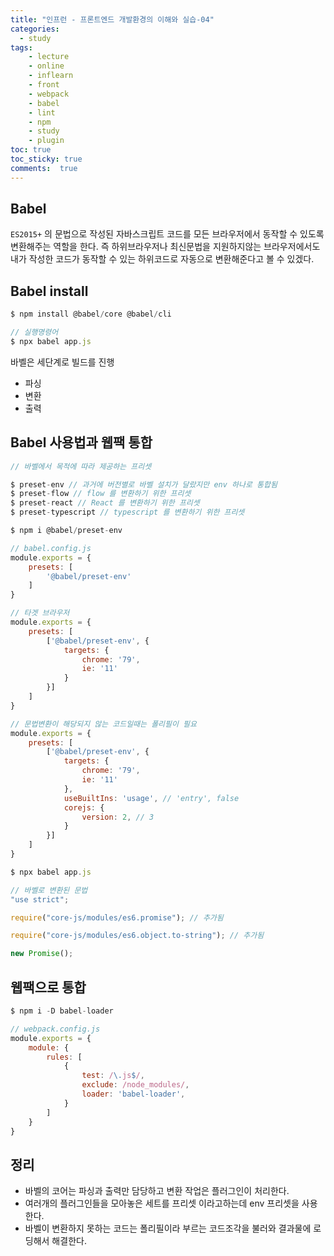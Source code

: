 ```yaml
---
title: "인프런 - 프론트엔드 개발환경의 이해와 실습-04"
categories: 
  - study
tags: 
    - lecture
    - online
    - inflearn
    - front
    - webpack
    - babel
    - lint
    - npm
    - study
    - plugin
toc: true
toc_sticky: true
comments:  true
---
```


## Babel

`ES2015+` 의 문법으로 작성된 자바스크립트 코드를 모든 브라우저에서 동작할 수 있도록 변환해주는 역할을 한다. 즉 하위브라우저나 최신문법을 지원하지않는 브라우저에서도 내가 작성한 코드가 동작할 수 있는 하위코드로 자동으로 변환해준다고 볼 수 있겠다.  

## Babel install
``` javascript
$ npm install @babel/core @babel/cli

// 실행명령어
$ npx babel app.js
```

바벨은 세단계로 빌드를 진행
- 파싱
- 변환
- 출력


## Babel 사용법과 웹팩 통합
``` javascript
// 바벨에서 목적에 따라 제공하는 프리셋

$ preset-env // 과거에 버전별로 바벨 설치가 달랐지만 env 하나로 통합됨
$ preset-flow // flow 를 변환하기 위한 프리셋
$ preset-react // React 를 변환하기 위한 프리셋
$ preset-typescript // typescript 를 변환하기 위한 프리셋

$ npm i @babel/preset-env

// babel.config.js
module.exports = {
    presets: [
        '@babel/preset-env'
    ]
}

// 타겟 브라우저
module.exports = {
    presets: [
        ['@babel/preset-env', {
            targets: {
                chrome: '79',
                ie: '11'
            }
        }]
    ]
}

// 문법변환이 해당되지 않는 코드일때는 폴리필이 필요
module.exports = {
    presets: [
        ['@babel/preset-env', {
            targets: {
                chrome: '79',
                ie: '11'
            },
            useBuiltIns: 'usage', // 'entry', false
            corejs: {
                version: 2, // 3
            }
        }]
    ]
}
```


``` javascript
$ npx babel app.js

// 바벨로 변환된 문법
"use strict";

require("core-js/modules/es6.promise"); // 추가됨

require("core-js/modules/es6.object.to-string"); // 추가됨

new Promise();
```

## 웹팩으로 통합

``` javascript
$ npm i -D babel-loader

// webpack.config.js
module.exports = {
    module: {
        rules: [
            {
                test: /\.js$/,
                exclude: /node_modules/,
                loader: 'babel-loader',
            }
        ]
    }
}
```

## 정리
- 바벨의 코어는 파싱과 출력만 담당하고 변환 작업은 플러그인이 처리한다.
- 여러개의 플러그인들을 모아놓은 세트를 프리셋 이라고하는데 env 프리셋을 사용한다.
- 바벨이 변환하지 못하는 코드는 폴리필이라 부르는 코드조각을 불러와 결과물에 로딩해서 해결한다.

